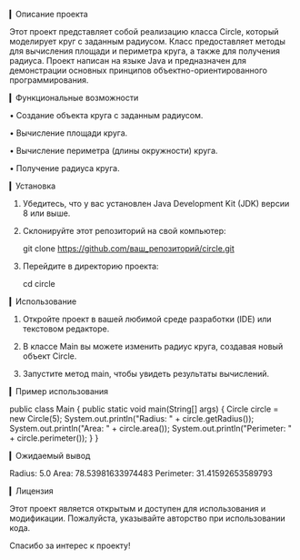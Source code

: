 ▎Описание проекта

Этот проект представляет собой реализацию класса Circle, который моделирует круг с заданным радиусом. Класс предоставляет методы для вычисления площади и периметра круга, а также для получения радиуса. Проект написан на языке Java и предназначен для демонстрации основных принципов объектно-ориентированного программирования.

▎Функциональные возможности

• Создание объекта круга с заданным радиусом.

• Вычисление площади круга.

• Вычисление периметра (длины окружности) круга.

• Получение радиуса круга.

▎Установка

1. Убедитесь, что у вас установлен Java Development Kit (JDK) версии 8 или выше.

2. Склонируйте этот репозиторий на свой компьютер:

   
   git clone https://github.com/ваш_репозиторий/circle.git
   

3. Перейдите в директорию проекта:

   
   cd circle
   

▎Использование

1. Откройте проект в вашей любимой среде разработки (IDE) или текстовом редакторе.

2. В классе Main вы можете изменить радиус круга, создавая новый объект Circle.

3. Запустите метод main, чтобы увидеть результаты вычислений.

▎Пример использования

public class Main {
    public static void main(String[] args) {
        Circle circle = new Circle(5);
        System.out.println("Radius: " + circle.getRadius());
        System.out.println("Area: " + circle.area());
        System.out.println("Perimeter: " + circle.perimeter());
    }
}


▎Ожидаемый вывод

Radius: 5.0
Area: 78.53981633974483
Perimeter: 31.41592653589793


▎Лицензия

Этот проект является открытым и доступен для использования и модификации. Пожалуйста, указывайте авторство при использовании кода.

Спасибо за интерес к проекту!
